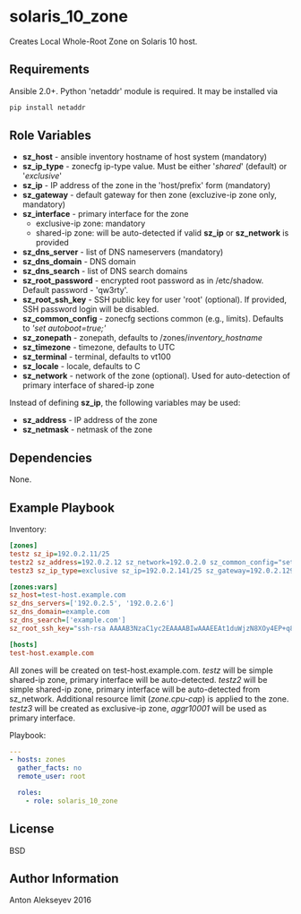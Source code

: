 solaris\_10\_zone
=========

Creates Local Whole-Root Zone on Solaris 10 host.

Requirements
------------

Ansible 2.0+.
Python 'netaddr' module is required. It may be installed via
```sh
pip install netaddr
```

Role Variables
--------------

- **sz_host** - ansible inventory hostname of host system (mandatory)
- **sz_ip_type** - zonecfg ip-type value. Must be either '*shared*' (default) or '*exclusive*'
- **sz_ip** - IP address of the zone in the 'host/prefix' form (mandatory)
- **sz_gateway** - default gateway for then zone (excluzive-ip zone only, mandatory)
- **sz_interface** - primary interface for the zone
  - exclusive-ip zone: mandatory
  - shared-ip zone: will be auto-detected if valid **sz_ip** or **sz_network** is provided
- **sz_dns_server** - list of DNS nameservers (mandatory)
- **sz_dns_domain** - DNS domain
- **sz_dns_search** - list of DNS search domains
- **sz_root_password** - encrypted root password as in /etc/shadow. Default password - 'qw3rty'.
- **sz_root_ssh_key** - SSH public key for user 'root' (optional). If provided, SSH password login will be disabled.
- **sz_common_config** - zonecfg sections common (e.g., limits). Defaults to *'set autoboot=true;'*
- **sz_zonepath** - zonepath, defaults to /zones/*inventory_hostname*
- **sz_timezone** - timezone, defaults to UTC
- **sz_terminal** - terminal, defaults to vt100
- **sz_locale** - locale, defaults to C
- **sz_network** - network of the zone (optional). Used for auto-detection of primary interface of shared-ip zone


Instead of defining **sz_ip**, the following variables may be used:
- **sz_address** - IP address of the zone
- **sz_netmask** - netmask of the zone

Dependencies
------------

None.

Example Playbook
----------------

Inventory:
```ini
[zones]
testz sz_ip=192.0.2.11/25
testz2 sz_address=192.0.2.12 sz_network=192.0.2.0 sz_common_config="set autoboot=true; add rctl; set name=zone.cpu-cap; add value (priv=privileged,limit=100,action=deny); end;"
testz3 sz_ip_type=exclusive sz_ip=192.0.2.141/25 sz_gateway=192.0.2.129 sz_interface=aggr10001

[zones:vars]
sz_host=test-host.example.com
sz_dns_servers=['192.0.2.5', '192.0.2.6']
sz_dns_domain=example.com
sz_dns_search=['example.com']
sz_root_ssh_key="ssh-rsa AAAAB3NzaC1yc2EAAAABIwAAAEEAt1duWjzN8XOy4EP+q8zLxk1ApCoSvgZ1JqheEFz+iuPZtpox1gHYxBOnu2Ske/u2Mny9OHCLsw4X2SgKLwyFSw=="

[hosts]
test-host.example.com
```

All zones will be created on test-host.example.com.
*testz* will be simple shared-ip zone, primary interface will be auto-detected.
*testz2* will be simple shared-ip zone, primary interface will be auto-detected from sz\_network. Additional resource limit (*zone.cpu-cap*) is applied to the zone.
*testz3* will be created as exclusive-ip zone, *aggr10001* will be used as primary interface.

Playbook:
```yml
---
- hosts: zones
  gather_facts: no
  remote_user: root

  roles:
    - role: solaris_10_zone
```

License
-------

BSD

Author Information
------------------

Anton Alekseyev 2016
